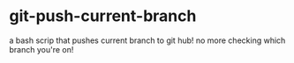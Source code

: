 git-push-current-branch
=======================

a bash scrip that pushes current branch to git hub! no more checking which branch you're on!
